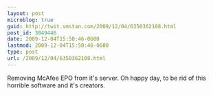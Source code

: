 ```yaml
---
layout: post
microblog: true
guid: http://twit.vmstan.com/2009/12/04/6350362108.html
post_id: 3049446
date: 2009-12-04T15:50:46-0600
lastmod: 2009-12-04T15:50:46-0600
type: post
url: /2009/12/04/6350362108.html
---
```

Removing McAfee EPO from it's server. Oh happy day, to be rid of this horrible software and it's creators.
